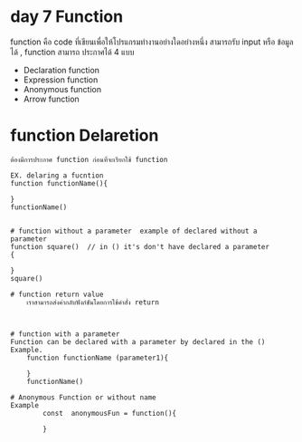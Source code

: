 
# day 7 Function
   function คือ code ที่เขียนเพื่อให้โปรแกรมทำงานอย่างใดอย่างหนึ่ง สามารถรับ input หรือ ข้อมูลได้ , function สามารถ ประกาศได้ 4 แบบ
   - Declaration function
   - Expression function
   - Anonymous function
   - Arrow function


   # function Delaretion 
    ต้องมีการประกาศ function ก่อนที่จะเรียกใช้ function

    EX. delaring a fucntion
    function functionName(){

    }
    functionName()


    # function without a parameter  example of declared without a parameter
    function square()  // in () it's don't have declared a parameter
    {

    }
    square()

    # function return value 
        เราสามารถส่งค่ากลับฟังก์ชันโดยการใช้คำสั่ง return 

      

    # function with a parameter 
    Function can be declared with a parameter by declared in the () 
    Example. 
        function functionName (parameter1){

        }
        functionName()

    # Anonymous Function or without name
    Example 
            const  anonymousFun = function(){

            }
    


     
